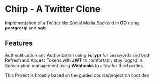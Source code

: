 # Chirp - A Twitter Clone

Implementation of a Twitter like Social Media Backend in **GO** using **postgresql** and **sqlc**.

## Features

Authentification and Authorization using **bcrypt** for passwords and both Refresh and Access Tokens with **JWT** to comfortably stay logged in.
Subscription management using **Webhooks** to allow for third parties 

This Project is broadly based on the guided course/project on boot.dev